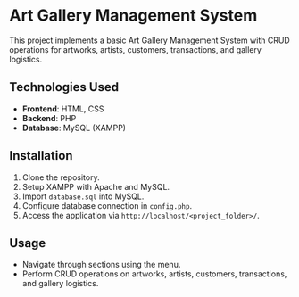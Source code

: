 

# Art Gallery Management System

This project implements a basic Art Gallery Management System with CRUD operations for artworks, artists, customers, transactions, and gallery logistics.

## Technologies Used

- **Frontend**: HTML, CSS
- **Backend**: PHP
- **Database**: MySQL (XAMPP)

## Installation

1. Clone the repository.
2. Setup XAMPP with Apache and MySQL.
3. Import `database.sql` into MySQL.
4. Configure database connection in `config.php`.
5. Access the application via `http://localhost/<project_folder>/`.

## Usage

- Navigate through sections using the menu.
- Perform CRUD operations on artworks, artists, customers, transactions, and gallery logistics.




